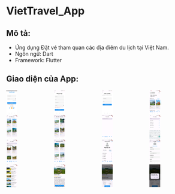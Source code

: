 # VietTravel_App

## Mô tả:
- Ứng dụng Đặt vé tham quan các địa điêm du lịch tại Việt Nam.
- Ngôn ngữ: Dart
- Framework: Flutter

## Giao diện của App:
<div style="display: grid; grid-template-columns: repeat(4, 1fr); gap: 1%;">
    <img src="./screenshots/log_in.jpg" alt="Đăng nhập" style="width: 24%;">
    <img src="./screenshots/sign_up.jpg" alt="Đăng ký" style="width: 24%;">
    <img src="./screenshots/forgot_password.jpg" alt="Quên mật khẩu" style="width: 24%;">
    <img src="./screenshots/home.jpg" alt="Trang chủ" style="width: 24%;">
    <img src="./screenshots/recommended_places.jpg" alt="Địa điểm gợi ý" style="width: 24%;">
    <img src="./screenshots/free_places.jpg" alt="Điểm điểm miễn phí" style="width: 24%;">
    <img src="./screenshots/search_place.jpg" alt="Tìm kiếm" style="width: 24%;">
    <img src="./screenshots/search_place_1.jpg" alt="Tìm kiếm" style="width: 24%;">
    <img src="./screenshots/search_place_2.jpg" alt="Tìm kiếm" style="width: 24%;">
    <img src="./screenshots/favorite_places.jpg" alt="Địa điểm yêu thích" style="width: 24%;">
    <img src="./screenshots/profile.jpg" alt="Cá nhân" style="width: 24%;">
    <img src="./screenshots/edit_profile.jpg" alt="Chỉnh sửa thông tin cá nhân" style="width: 24%;">
    <img src="./screenshots/ticket_list.jpg" alt="Các vé đã đặt" style="width: 24%;">
    <img src="./screenshots/place_detail.jpg" alt="Chi tiết địa điểm" style="width: 24%;">
    <img src="./screenshots/place_detail_1.jpg" alt="Chi tiết địa điểm" style="width: 24%;">
    <img src="./screenshots/place_detail_2.jpg" alt="Chi tiết địa điểm" style="width: 24%;">
</div>